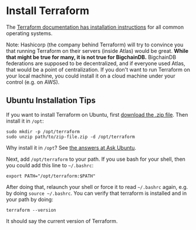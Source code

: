# Install Terraform

The [Terraform documentation has installation instructions](https://www.terraform.io/intro/getting-started/install.html) for all common operating systems.

Note: Hashicorp (the company behind Terraform) will try to convince you that running Terraform on their servers (inside Atlas) would be great. **While that might be true for many, it is not true for BigchainDB.** BigchainDB federations are supposed to be decentralized, and if everyone used Atlas, that would be a point of centralization. If you don't want to run Terraform on your local machine, you could install it on a cloud machine under your control (e.g. on AWS).

## Ubuntu Installation Tips

If you want to install Terraform on Ubuntu, first [download the .zip file](https://www.terraform.io/downloads.html). Then install it in `/opt`:
```text
sudo mkdir -p /opt/terraform
sudo unzip path/to/zip-file.zip -d /opt/terraform
```

Why install it in `/opt`? See [the answers at Ask Ubuntu](https://askubuntu.com/questions/1148/what-is-the-best-place-to-install-user-apps).

Next, add `/opt/terraform` to your path. If you use bash for your shell, then you could add this line to `~/.bashrc`:
```text
export PATH="/opt/terraform:$PATH"
```

After doing that, relaunch your shell or force it to read `~/.bashrc` again, e.g. by doing `source ~/.bashrc`. You can verify that terraform is installed and in your path by doing:
```text
terraform --version
```

It should say the current version of Terraform.
